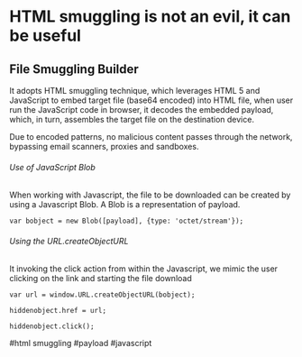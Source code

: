 # HTML smuggling is not an evil, it can be useful

## File Smuggling Builder
It adopts HTML smuggling technique, which leverages HTML 5 and JavaScript to embed target file (base64 encoded) into HTML file, when user run the JavaScript code in browser, it decodes the embedded payload, which, in turn, assembles the target file on the destination device.

Due to encoded patterns, no malicious content passes through the network, bypassing email scanners, proxies and sandboxes.

###### Use of JavaScript Blob
When working with Javascript, the file to be downloaded can be created by using a Javascript Blob. A Blob is a representation of payload.

```
var bobject = new Blob([payload], {type: 'octet/stream'});
```

###### Using the URL.createObjectURL
It invoking the click action from within the Javascript, we mimic the user clicking on the link and starting the file download

```
var url = window.URL.createObjectURL(bobject);

hiddenobject.href = url;

hiddenobject.click();
```




#html smuggling
#payload
#javascript
